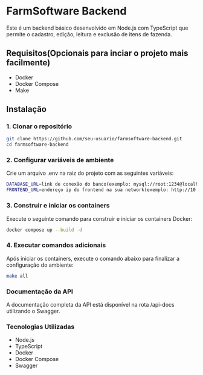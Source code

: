 # FarmSoftware Backend

Este é um backend básico desenvolvido em Node.js com TypeScript que permite o cadastro, edição, leitura e exclusão de itens de fazenda.

## Requisitos(Opcionais para inciar o projeto mais facilmente)

- Docker
- Docker Compose
- Make

## Instalação

### 1. Clonar o repositório

```bash
git clone https://github.com/seu-usuario/farmsoftware-backend.git
cd farmsoftware-backend

```

### 2. Configurar variáveis de ambiente

Crie um arquivo .env na raiz do projeto com as seguintes variáveis:
```bash
DATABASE_URL=link de conexão do banco(exemplo: mysql://root:1234@localhost:3306/farmsoftware)
FRONTEND_URL=endereço ip do frontend na sua network(exemplo: http://10.10.8.104:3000/)
```
### 3. Construir e iniciar os containers

Execute o seguinte comando para construir e iniciar os containers Docker:

```bash
docker compose up --build -d
```

### 4. Executar comandos adicionais

Após iniciar os containers, execute o comando abaixo para finalizar a configuração do ambiente:

```bash
make all
```

### Documentação da API

A documentação completa da API está disponível na rota /api-docs utilizando o Swagger.

### Tecnologias Utilizadas
  - Node.js
  - TypeScript
  - Docker
  - Docker Compose
  - Swagger



